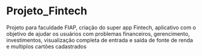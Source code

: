 # Projeto_Fintech
Projeto para faculdade FIAP, criação do super app Fintech, aplicativo com o objetivo de ajudar os usuários com problemas financeiros, gerencimento, investimentos, visualização completa de entrada e saída de fonte de renda e multiplos cartões cadastrados
